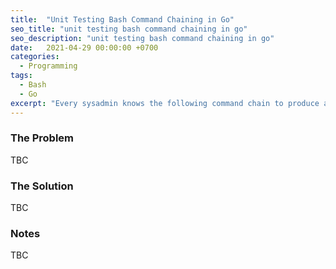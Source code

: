 ```yaml
---
title:  "Unit Testing Bash Command Chaining in Go"
seo_title: "unit testing bash command chaining in go"
seo_description: "unit testing bash command chaining in go"
date:   2021-04-29 00:00:00 +0700
categories:
  - Programming
tags:
  - Bash
  - Go
excerpt: "Every sysadmin knows the following command chain to produce a hashed string...."
---
```

### The Problem
TBC

### The Solution
TBC

### Notes
TBC
